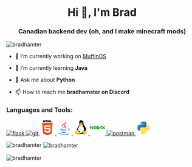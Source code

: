 <h1 align="center">Hi 👋, I'm Brad</h1>
<h3 align="center">Canadian backend dev (oh, and I make minecraft mods)</h3>

<p align="left"> <img src="https://komarev.com/ghpvc/?username=bradhamter&label=Profile%20views&color=0e75b6&style=flat" alt="bradhamter" /> </p>

- 🔭 I’m currently working on [MuffinOS](https://github.com/bradhamter/muffin/tree/main)

- 🌱 I’m currently learning **Java**

- 💬 Ask me about **Python**

- 📫 How to reach me **bradhamster on Discord**

<h3 align="left">Languages and Tools:</h3>
<p align="left"> <a href="https://flask.palletsprojects.com/" target="_blank" rel="noreferrer"> <img src="https://www.vectorlogo.zone/logos/pocoo_flask/pocoo_flask-icon.svg" alt="flask" width="40" height="40"/> </a> <a href="https://git-scm.com/" target="_blank" rel="noreferrer"> <img src="https://www.vectorlogo.zone/logos/git-scm/git-scm-icon.svg" alt="git" width="40" height="40"/> </a> <a href="https://www.w3.org/html/" target="_blank" rel="noreferrer"> <img src="https://raw.githubusercontent.com/devicons/devicon/master/icons/html5/html5-original-wordmark.svg" alt="html5" width="40" height="40"/> </a> <a href="https://www.java.com" target="_blank" rel="noreferrer"> <img src="https://raw.githubusercontent.com/devicons/devicon/master/icons/java/java-original.svg" alt="java" width="40" height="40"/> </a> <a href="https://www.linux.org/" target="_blank" rel="noreferrer"> <img src="https://raw.githubusercontent.com/devicons/devicon/master/icons/linux/linux-original.svg" alt="linux" width="40" height="40"/> </a> <a href="https://www.nginx.com" target="_blank" rel="noreferrer"> <img src="https://raw.githubusercontent.com/devicons/devicon/master/icons/nginx/nginx-original.svg" alt="nginx" width="40" height="40"/> </a> <a href="https://postman.com" target="_blank" rel="noreferrer"> <img src="https://www.vectorlogo.zone/logos/getpostman/getpostman-icon.svg" alt="postman" width="40" height="40"/> </a> <a href="https://www.python.org" target="_blank" rel="noreferrer"> <img src="https://raw.githubusercontent.com/devicons/devicon/master/icons/python/python-original.svg" alt="python" width="40" height="40"/> </a> </p>

<p><img align="left" src="https://github-readme-stats.vercel.app/api/top-langs?username=bradhamter&show_icons=true&locale=en&layout=compact" alt="bradhamter" /></p>

<p>&nbsp;<img align="center" src="https://github-readme-stats.vercel.app/api?username=bradhamter&show_icons=true&locale=en" alt="bradhamter" /></p>

<p><img align="center" src="https://github-readme-streak-stats.herokuapp.com/?user=bradhamter&" alt="bradhamter" /></p>
